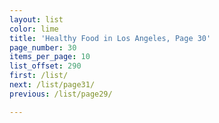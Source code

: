 ```yaml
---
layout: list
color: lime
title: 'Healthy Food in Los Angeles, Page 30'
page_number: 30
items_per_page: 10
list_offset: 290
first: /list/
next: /list/page31/
previous: /list/page29/

---
```

